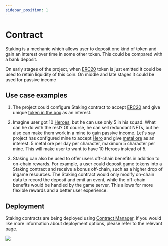 ```yaml
---
sidebar_position: 1
---
```


# Contract

Staking is a mechanic which allows user to deposit one kind of token and gain an interest over time in some other token. This could be compared with a bank deposit. 

On early stages of the project, when [ERC20](/admin/category/erc20/) token is just emitted it could be used to retain liquidity of this coin.
On middle and late stages it could be used for passive income

## Use case examples

1. The project could configure Staking contract to accept [ERC20](/admin/category/erc20/) and give unique [token in the box](/admin/simple-mechanics/mystery/box) as an interest.

2. Imagine user got 10 [Heroes](/admin/category/erc998/), but he can use only 5 in his squad. What can he do with the rest? 
Of course, he can sell redundant NFTs, but he also can make them work in a mine to gain passive income. 
Let's say project has configured mine to accept [Hero](/admin/category/erc998/) and give [metal ore](/admin/category/erc1155/) as an interest.
5 metal ore per day per character, maximum 5 character per mine. 
This will make user to want to have 10 Heroes instead of 5.

3. Staking can also be used to offer users off-chain benefits in addition to on-chain rewards. For example, a user could deposit game tokens into a Staking contract and receive a bonus off-chain, such as a higher drop of ingame resources. The Staking contract would only modify on-chain data to record the deposit and emit an event, while the off-chain benefits would be handled by the game server. This allows for more flexible rewards and a better user experience.

## Deployment

Staking contracts are being deployed using [Contract Manager](/admin/miscellaneous/contract-manager/). If you would like more information about deployment options, please refer to the relevant [page](/admin/miscellaneous/contract-manager/staking).

![](/img/complex-mechanics/staking/contract.png)